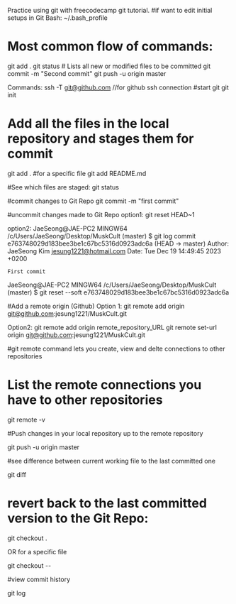 Practice using git with freecodecamp git tutorial.
#if want to edit initial setups in Git Bash:
~/.bash_profile

# Most common flow of commands:

git add .
git status # Lists all new or modified files to be committed
git commit -m "Second commit"
git push -u origin master


Commands:
ssh -T git@github.com    //for github ssh connection 
#start git
git init

# Add all the files in the local repository and stages them for commit
git add .
	#for a specific file
git add README.md

#See which files are staged:
git status

#commit changes to Git Repo
git commit -m "first commit"

#uncommit changes made to Git Repo
option1: git reset HEAD~1

option2: 
JaeSeong@JAE-PC2 MINGW64 /c/Users/JaeSeong/Desktop/MuskCult (master)
$ git log
commit e763748029d183bee3be1c67bc5316d0923adc6a (HEAD -> master)
Author: JaeSeong Kim <jesung1221@hotmail.com>
Date:   Tue Dec 19 14:49:45 2023 +0200

    First commit

JaeSeong@JAE-PC2 MINGW64 /c/Users/JaeSeong/Desktop/MuskCult (master)
$ git reset --soft e763748029d183bee3be1c67bc5316d0923adc6a

#Add a remote origin (Github)
Option 1: 
git remote add origin git@github.com:jesung1221/MuskCult.git

Option2:
git remote add origin remote_repository_URL
git remote set-url origin git@github.com:jesung1221/MuskCult.git

#git remote command lets you create, view and delte connections to other repositories
# List the remote connections you have to other repositories

git remote -v

#Push changes in your local repository up to the remote repository 

git push -u origin master

#see difference between current working file to the last committed one

git diff

# revert back to the last committed version to the Git Repo:

git checkout . 

OR for a specific file

git checkout -- <filename>

#view commit history

git log


